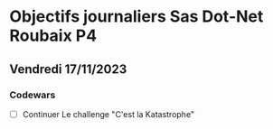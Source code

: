 # Objectifs journaliers Sas Dot-Net Roubaix P4

## Vendredi 17/11/2023

### Codewars

- [ ] Continuer Le challenge "C'est la Katastrophe"
